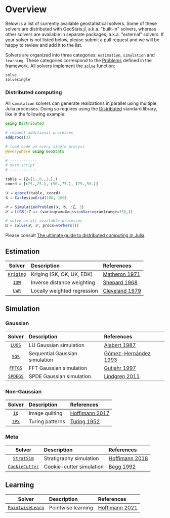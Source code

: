 # Overview

Below is a list of currently available geostatistical solvers.
Some of these solvers are distributed with GeoStats.jl, a.k.a.
"built-in" solvers, whereas other solvers are available in
separate packages, a.k.a. "external" solvers. If your solver
is not listed below, please submit a pull request and we will
be happy to review and add it to the list.

Solvers are organized into three categories: `estimation`, `simulation`
and `learning`. These categories correspond to the [Problems](../problems.md)
defined in the framework. All solvers implement the [`solve`](@ref) function:

```@docs
solve
solvesingle
```

### Distributed computing

All `simulation` solvers can generate realizations in parallel
using multiple Julia processes. Doing so requires using the
[Distributed](https://docs.julialang.org/en/v1/stdlib/Distributed/)
standard library, like in the following example:

```julia
using Distributed

# request additional processes
addprocs(3)

# load code on every single process
@everywhere using GeoStats

# ------------
# main script
# ------------

table = (Z=[1.,0.,1.],)
coord = [(25.,25.), (50.,75.), (75.,50.)]

𝒟 = georef(table, coord)
𝒢 = CartesianGrid(100, 100)

𝒫 = SimulationProblem(𝒟, 𝒢, :Z, 3)
𝒮 = LUGS(:Z => (variogram=GaussianVariogram(range=35),))

# solve on all available processes
Ω = solve(𝒫, 𝒮, procs=workers())
```

Please consult
[The ultimate guide to distributed computing in Julia](https://github.com/Arpeggeo/julia-distributed-computing/tree/master).

## Estimation

| Solver | Description | References |
|:------:|:------------|:-----------|
| [`Kriging`](@ref) | Kriging (SK, OK, UK, EDK) | [Matheron 1971](https://books.google.com/books/about/The_Theory_of_Regionalized_Variables_and.html?id=TGhGAAAAYAAJ) |
| [`IDW`](@ref) | Inverse distance weighting | [Shepard 1968](https://dl.acm.org/citation.cfm?id=810616) |
| [`LWR`](@ref) | Locally weighted regression | [Cleveland 1979](https://www.jstor.org/stable/2286407) |

## Simulation

### Gaussian

| Solver | Description | References |
|:------:|:------------|:-----------|
| [`LUGS`](@ref) | LU Gaussian simulation | [Alabert 1987](https://link.springer.com/article/10.1007/BF00897191) |
| [`SGS`](@ref) | Sequential Gaussian simulation | [Gómez-Hernández 1993](https://link.springer.com/chapter/10.1007/978-94-011-1739-5_8) |
| [`FFTGS`](@ref) | FFT Gaussian simulation | [Gutjahr 1997](https://link.springer.com/article/10.1007/BF02769641) |
| [`SPDEGS`](@ref) | SPDE Gaussian simulation | [Lindgren 2011](https://rss.onlinelibrary.wiley.com/doi/10.1111/j.1467-9868.2011.00777.x) |

### Non-Gaussian

| Solver | Description | References |
|:------:|:------------|:-----------|
| [`IQ`](@ref) | Image quilting | [Hoffimann 2017](https://www.sciencedirect.com/science/article/pii/S0098300417301139) |
| [`TPS`](@ref) | Turing patterns | [Turing 1952](https://royalsocietypublishing.org/doi/pdf/10.1098/rstb.1952.0012) |

### Meta

| Solver | Description | References |
|:------:|:------------|:-----------|
| [`StratSim`](@ref) | Stratigraphy simulation | [Hoffimann 2018](https://searchworks.stanford.edu/view/12746435) |
| [`CookieCutter`](@ref) | Cookie-cutter simulation | [Begg 1992](https://www.onepetro.org/conference-paper/SPE-24698-MS) |

## Learning

| Solver | Description | References |
|:------:|:------------|:-----------|
| [`PointwiseLearn`](@ref) | Pointwise learning | [Hoffimann 2021](https://www.frontiersin.org/articles/10.3389/fams.2021.689393/full) |
